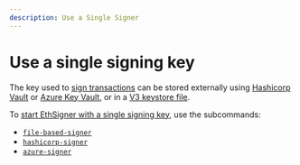 ```yaml
---
description: Use a Single Signer
---
```


# Use a single signing key

The key used to [sign transactions](Transactions/Make-Transactions.md) can be stored externally
using [Hashicorp Vault](Store-Keys/Use-Hashicorp.md) or [Azure Key Vault](Store-Keys/Use-Azure.md), or
in a [V3 keystore file](../Tutorials/Start-EthSigner.md#create-password-and-key-files).

To [start EthSigner with a single signing key](../Tutorials/Start-EthSigner.md), use the subcommands:

* [`file-based-signer`](../Reference/CLI/CLI-Syntax.md#file-options)
* [`hashicorp-signer`](../Reference/CLI/CLI-Syntax.md#hashicorp-options)
* [`azure-signer`](../Reference/CLI/CLI-Syntax.md#azure-options)
